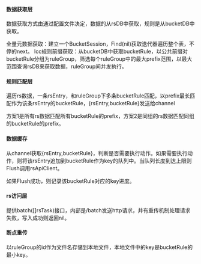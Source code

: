 #### 数据获取层
数据获取方式由通过配置文件决定，数据的从rsDB中获取，规则是从bucketDB中获取。

全量元数据获取：建立一个BucketSession，Find(nil)获取迭代器遍历整个表，不停的next。
lcc规则前缀获取：从bucketDB中获取bucketRule，以公共前缀对bucketRule分组为ruleGroup，筛选每个ruleGroup中的最大prefix范围，以最大范围查询rsDB来获取数据，ruleGroup间并发执行。
#### 规则匹配层
遍历rs数据，一条rsEntry，和ruleGroup下多条bucketRule匹配，以prefix最长匹配作为该条rsEntry的bucketRule，{rsEntry,bucketRule}发送给channel

方案1是所有rs数据匹配所有bucketRule的prefix，方案2是同组的rs数据匹配同组的bucketRule的prefix。

#### 数据缓存
从channel获取{rsEntry,bucketRule}，判断是否需要执行动作。如果需要执行动作，则将该rsEntry追加到bucketRule作为key的队列中。当队列长度到达上限则Flush调用rsApiClient。

如果Flush成功，则记录该bucketRule对应的key进度。

#### rs访问层
提供batch([]rsTask)接口，内部是/batch发送http请求，并有重传机制处理请求失败，写入成功则返回nil。

#### 断点重传
以ruleGroup的id作为文件名存储到本地文件，本地文件中的key是bucketRule的最小key。

